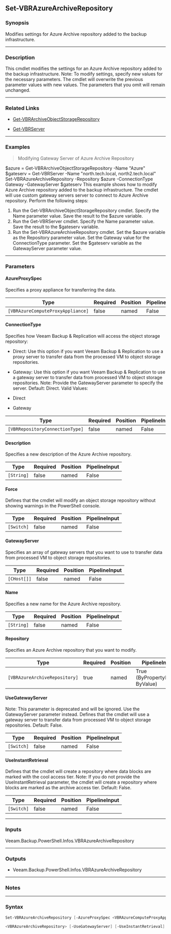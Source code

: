 Set-VBRAzureArchiveRepository
-----------------------------

### Synopsis
Modifies settings for Azure Archive repository added to the backup infrastructure.

---

### Description

This cmdlet modifies the settings for an Azure Archive repository added to the backup infrastructure.
Note: To modify settings, specify new values for the necessary parameters. The cmdlet will overwrite the previous parameter values with new values. The parameters that you omit will remain unchanged.

---

### Related Links
* [Get-VBRArchiveObjectStorageRepository](Get-VBRArchiveObjectStorageRepository)

* [Get-VBRServer](Get-VBRServer)

---

### Examples
> Modifying Gateway Server of Azure Archive Repository

$azure = Get-VBRArchiveObjectStorageRepository -Name "Azure"
$gateserv = Get-VBRServer -Name "north.tech.local, north2.tech.local"
Set-VBRAzureArchiveRepository -Repository $azure -ConnectionType Gateway -GatewayServer $gateserv
This example shows how to modify Azure Archive repository added to the backup infrastructure. The cmdlet will use custom gateway servers server to connect to Azure Archive repository.
Perform the following steps:
1. Run the Get-VBRArchiveObjectStorageRepository cmdlet. Specify the Name parameter value. Save the result to the $azure variable.
2. Run the Get-VBRServer cmdlet. Specify the Name parameter value. Save the result to the $gateserv variable.
3. Run the Set-VBRAzureArchiveRepository cmdlet. Set the $azure variable as the Repository parameter value. Set the Gateway value for the ConnectionType parameter. Set the $gateserv variable as the GatewayServer parameter value.

---

### Parameters
#### **AzureProxySpec**
Specifies a proxy appliance for transferring the data.

|Type                             |Required|Position|PipelineInput|
|---------------------------------|--------|--------|-------------|
|`[VBRAzureComputeProxyAppliance]`|false   |named   |False        |

#### **ConnectionType**
Specifies how Veeam Backup & Replication will access the object storage repository:
* Direct: Use this option if you want Veeam Backup & Replication to use a proxy server to transfer data from the processed VM to object storage repositories.
* Gateway: Use this option if you want Veeam Backup & Replication to use a gateway server to transfer data from processed VM to object storage repositories.
Note: Provide the GatewayServer parameter to specify the server.
Default: Direct.
Valid Values:

* Direct
* Gateway

|Type                           |Required|Position|PipelineInput|
|-------------------------------|--------|--------|-------------|
|`[VBRRepositoryConnectionType]`|false   |named   |False        |

#### **Description**
Specifies a new description of the Azure Archive repository.

|Type      |Required|Position|PipelineInput|
|----------|--------|--------|-------------|
|`[String]`|false   |named   |False        |

#### **Force**
Defines that the cmdlet will modify an object storage repository without showing warnings in the PowerShell console.

|Type      |Required|Position|PipelineInput|
|----------|--------|--------|-------------|
|`[Switch]`|false   |named   |False        |

#### **GatewayServer**
Specifies an array of gateway servers that you want to use to transfer data from processed VM to object storage repositories.

|Type       |Required|Position|PipelineInput|
|-----------|--------|--------|-------------|
|`[CHost[]]`|false   |named   |False        |

#### **Name**
Specifies a new name for the Azure Archive repository.

|Type      |Required|Position|PipelineInput|
|----------|--------|--------|-------------|
|`[String]`|false   |named   |False        |

#### **Repository**
Specifies an Azure Archive repository that you want to modify.

|Type                         |Required|Position|PipelineInput                 |
|-----------------------------|--------|--------|------------------------------|
|`[VBRAzureArchiveRepository]`|true    |named   |True (ByPropertyName, ByValue)|

#### **UseGatewayServer**
Note: This parameter is deprecated and will be ignored. Use the GatewayServer parameter instead.
Defines that the cmdlet will use a gateway server to transfer data from processed VM to object storage repositories.
Default: False.

|Type      |Required|Position|PipelineInput|
|----------|--------|--------|-------------|
|`[Switch]`|false   |named   |False        |

#### **UseInstantRetrieval**
Defines that the cmdlet will create a repository where data blocks are marked with the cool access tier.
Note: If you do not provide the UseInstantRetrieval parameter, the cmdlet will create a repository where blocks are marked as the archive access tier.
Default: False.

|Type      |Required|Position|PipelineInput|
|----------|--------|--------|-------------|
|`[Switch]`|false   |named   |False        |

---

### Inputs
Veeam.Backup.PowerShell.Infos.VBRAzureArchiveRepository

---

### Outputs
* Veeam.Backup.PowerShell.Infos.VBRAzureArchiveRepository

---

### Notes

---

### Syntax
```PowerShell
Set-VBRAzureArchiveRepository [-AzureProxySpec <VBRAzureComputeProxyAppliance>] [-ConnectionType {Direct | Gateway}] [-Description <String>] [-Force] [-GatewayServer <CHost[]>] [-Name <String>] -Repository 
```
```PowerShell
<VBRAzureArchiveRepository> [-UseGatewayServer] [-UseInstantRetrieval] [<CommonParameters>]
```
